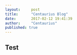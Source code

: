 ```yaml
---
layout:     post
title:      "Centaurius Blog"
date:       2017-02-12 19:41:39
author:     "Centaurius"
published: true
---
```

<h2 class="section-heading">Test</h2>
